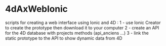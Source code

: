 # 4dAxWebIonic

scripts for creating a web interface using Ionic and 4D :
1 - use Ionic Creator to create the prototype then download it to your computer
2 - create an API for the 4D database with projects methods (api_anciens ...)
3 - link the static prototype to the API to show dynamic data from 4D
